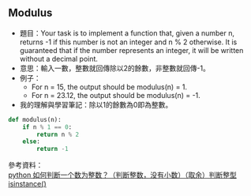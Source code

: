 ## Modulus
* 題目：Your task is to implement a function that, given a number n, returns -1 if this number is not an integer and n % 2 otherwise. It is guaranteed that if the number represents an integer, it will be written without a decimal point.
* 意思：輸入一數，整數就回傳除以2的餘數，非整數就回傳-1。
* 例子：
    * For n = 15, the output should be modulus(n) = 1.
    * For n = 23.12, the output should be modulus(n) = -1.
* 我的理解與學習筆記：除以1的餘數為0即為整數。

```Python
def modulus(n):
    if n % 1 == 0:
        return n % 2
    else:
        return -1
```
參考資料：    
[python 如何判断一个数为整数？（判断整数，没有小数）（取余）判断整型 isinstance()](https://blog.csdn.net/Dontla/article/details/106956452)
